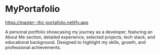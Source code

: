 # MyPortafolio
https://master--thc-portafolio.netlify.app

A personal portfolio showcasing my journey as a developer, featuring an About Me section, detailed experience, selected projects, tech stack, and educational background. Designed to highlight my skills, growth, and professional achievements.
